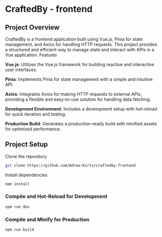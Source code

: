 # CraftedBy - frontend

## Project Overview
CraftedBy is a frontend application built using Vue.js, Pinia for state management, and Axios for handling HTTP requests. This project provides a structured and efficient way to manage state and interact with APIs in a Vue application.
Features

**Vue.js**: Utilizes the Vue.js framework for building reactive and interactive user interfaces.

**Pinia**: Implements Pinia for state management with a simple and intuitive API.

**Axios**: Integrates Axios for making HTTP requests to external APIs, providing a flexible and easy-to-use solution for handling data fetching.

**Development Environment**: Includes a development setup with hot-reload for quick iteration and testing.

**Production Build**: Generates a production-ready build with minified assets for optimized performance.

## Project Setup

Clone the repository
```sh
git clone https://github.com/Adrew-Kirts/craftedby-frontend
```

Install dependencies
```sh
npm install
```

### Compile and Hot-Reload for Development

```sh
npm run dev
```

### Compile and Minify for Production

```sh
npm run build
```



